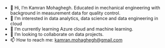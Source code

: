 - 👋 Hi, I’m Kamran Mohaghegh. Educated in mechanical engineering with background in measurement data for quality control.
- 👀 I’m interested in data analytics, data science and data engineering in cloud
- 🌱 I’m currently learning Azure cloud and machine learning.
- 💞️ I’m looking to collaborate on data projects.
- 📫 How to reach me: kamran.mohaghegh@gmail.com

<!---
kamranmoh/kamranmoh is a ✨ special ✨ repository because its `README.md` (this file) appears on your GitHub profile.
You can click the Preview link to take a look at your changes.
--->
